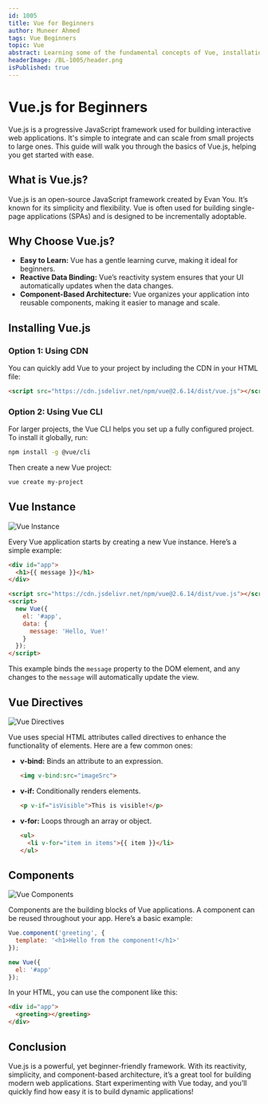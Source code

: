 ```yaml
---
id: 1005
title: Vue for Beginners
author: Muneer Ahmed
tags: Vue Beginners
topic: Vue
abstract: Learning some of the fundamental concepts of Vue, installation, SPA and more.
headerImage: /BL-1005/header.png
isPublished: true
---
```


# Vue.js for Beginners

Vue.js is a progressive JavaScript framework used for building interactive web applications. It's simple to integrate and can scale from small projects to large ones. This guide will walk you through the basics of Vue.js, helping you get started with ease.

## What is Vue.js?

Vue.js is an open-source JavaScript framework created by Evan You. It’s known for its simplicity and flexibility. Vue is often used for building single-page applications (SPAs) and is designed to be incrementally adoptable.

## Why Choose Vue.js?

- **Easy to Learn:** Vue has a gentle learning curve, making it ideal for beginners.
- **Reactive Data Binding:** Vue’s reactivity system ensures that your UI automatically updates when the data changes.
- **Component-Based Architecture:** Vue organizes your application into reusable components, making it easier to manage and scale.

## Installing Vue.js

### Option 1: Using CDN

You can quickly add Vue to your project by including the CDN in your HTML file:

```html
<script src="https://cdn.jsdelivr.net/npm/vue@2.6.14/dist/vue.js"></script>
```

### Option 2: Using Vue CLI

For larger projects, the Vue CLI helps you set up a fully configured project. To install it globally, run:

```bash
npm install -g @vue/cli
```

Then create a new Vue project:

```bash
vue create my-project
```

## Vue Instance
![Vue Instance](/BL-1005/vue-instance.png)

Every Vue application starts by creating a new Vue instance. Here’s a simple example:

```html
<div id="app">
  <h1>{{ message }}</h1>
</div>

<script src="https://cdn.jsdelivr.net/npm/vue@2.6.14/dist/vue.js"></script>
<script>
  new Vue({
    el: '#app',
    data: {
      message: 'Hello, Vue!'
    }
  });
</script>
```

This example binds the `message` property to the DOM element, and any changes to the `message` will automatically update the view.



## Vue Directives

![Vue Directives](/BL-1005/vue-directives.png)

Vue uses special HTML attributes called directives to enhance the functionality of elements. Here are a few common ones:

- **v-bind:** Binds an attribute to an expression.
  
  ```html
  <img v-bind:src="imageSrc">
  ```

- **v-if:** Conditionally renders elements.
  
  ```html
  <p v-if="isVisible">This is visible!</p>
  ```

- **v-for:** Loops through an array or object.
  
  ```html
  <ul>
    <li v-for="item in items">{{ item }}</li>
  </ul>
  ```



## Components

![Vue Components](/BL-1005/vue-components.webp)

Components are the building blocks of Vue applications. A component can be reused throughout your app. Here’s a basic example:

```javascript
Vue.component('greeting', {
  template: '<h1>Hello from the component!</h1>'
});

new Vue({
  el: '#app'
});
```

In your HTML, you can use the component like this:

```html
<div id="app">
  <greeting></greeting>
</div>
```



## Conclusion

Vue.js is a powerful, yet beginner-friendly framework. With its reactivity, simplicity, and component-based architecture, it’s a great tool for building modern web applications. Start experimenting with Vue today, and you’ll quickly find how easy it is to build dynamic applications!